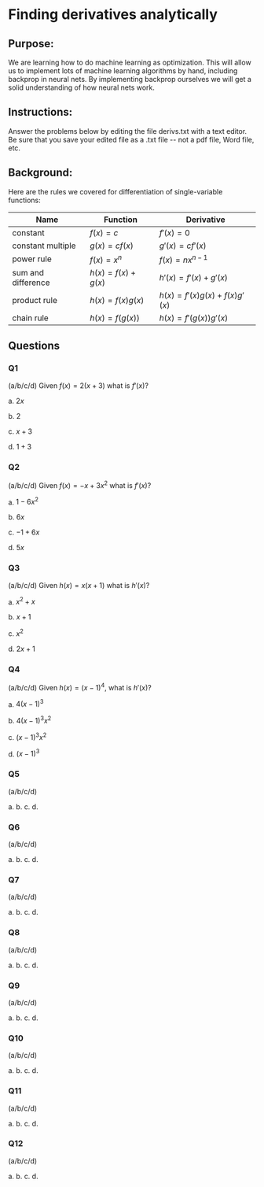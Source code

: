 # Finding derivatives analytically


## Purpose: 

We are learning how to do machine learning as optimization.  This will allow us to implement lots of machine learning algorithms by hand, including backprop in neural nets.  By implementing backprop ourselves we will get a solid understanding of how neural nets work.

## Instructions:  

Answer the problems below by editing the file derivs.txt with a text editor.  Be sure that you save your edited file as a .txt file -- not a pdf file, Word file, etc.

## Background:

Here are the rules we covered for differentiation of single-variable functions:

| Name               | Function               | Derivative                       |
|--------------------|------------------------|----------------------------------|
| constant           | $`f(x) = c`$           | $`f'(x) = 0`$                    |
| constant multiple  | $`g(x) = cf(x)`$       | $`g'(x) = cf'(x)`$               |
| power rule         | $`f(x) = x^{n}`$       | $`f(x) = nx^{n-1}`$              |
| sum and difference | $`h(x) = f(x) + g(x)`$ | $`h'(x) = f'(x) + g'(x)`$        |
| product rule       | $`h(x) = f(x)g(x)`$    | $`h(x) = f'(x)g(x) + f(x)g'(x)`$ |
| chain rule         | $`h(x) = f(g(x))`$     | $`h(x) = f'(g(x))g'(x)`$         |

## Questions

### Q1

(a/b/c/d)
Given $`f(x) = 2(x + 3)`$ what is $`f'(x)`$?

a. $`2x`$

b. $`2`$

c. $`x + 3`$

d. $`1 + 3`$


### Q2

(a/b/c/d)
Given $`f(x) = -x + 3x^2`$ what is $`f'(x)`$?

a. $`1 - 6x^2`$

b. $`6x`$

c. $`-1 + 6x`$

d. $`5x`$

### Q3

(a/b/c/d)
Given $`h(x) = x(x+1)`$ what is $`h'(x)`$?

a. $` x^2 + x `$

b. $` x + 1 `$

c. $` x^2 `$

d. $` 2x+1 `$



### Q4

(a/b/c/d)
Given $` h(x) = (x - 1) ^ 4 `$, what is $`h'(x)`$?

a. $` 4(x-1)^3 `$

b. $` 4(x-1)^3 x^2 `$

c. $` (x-1)^3 x^2 `$

d. $` (x - 1)^3 `$



### Q5

(a/b/c/d)


a.
b.
c.
d.


### Q6

(a/b/c/d)


a.
b.
c.
d.


### Q7

(a/b/c/d)


a.
b.
c.
d.


### Q8

(a/b/c/d)


a.
b.
c.
d.


### Q9

(a/b/c/d)


a.
b.
c.
d.


### Q10

(a/b/c/d)


a.
b.
c.
d.


### Q11

(a/b/c/d)


a.
b.
c.
d.


### Q12

(a/b/c/d)


a.
b.
c.
d. 





